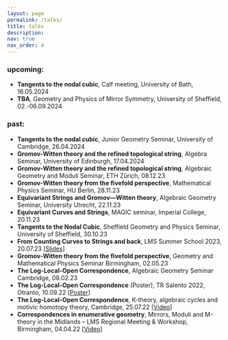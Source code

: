 ```yaml
---
layout: page
permalink: /talks/
title: talks
description: 
nav: true
nav_order: 4
---
```


<h3>upcoming:</h3>
 <ul>
  <li><b>Tangents to the nodal cubic</b>, Calf meeting, University of Bath, 16.05.2024</li>
  <li><b>TBA</b>, Geometry and Physics of Mirror Symmetry, University of Sheffield, 02.-06.09.2024</li>
</ul>


<h3>past:</h3>
 <ul>
  <li><b>Tangents to the nodal cubic</b>, Junior Geometry Seminar, University of Cambridge, 26.04.2024</li>
  <li><b>Gromov-Witten theory and the refined topological string</b>, Algebra Seminar, University of Edinburgh, 17.04.2024</li>
  <li><b>Gromov-Witten theory and the refined topological string</b>, Algebraic Geometry and Moduli Seminar, ETH Zürich, 08.12.23</li>
  <li><b>Gromov-Witten theory from the fivefold perspective</b>, Mathematical Physics Seminar, HU Berlin, 28.11.23</li> 
  <li><b>Equivariant Strings and Gromov—Witten theory</b>, Algebraic Geometry Seminar, University Utrecht, 22.11.23</li>
  <li><b>Equivariant Curves and Strings</b>, MAGIC seminar, Imperial College, 20.11.23</li>
  <li><b>Tangents to the Nodal Cubic</b>, Sheffield Geometry and Physics Seminar, University of Sheffield, 30.10.23</li>
  <li><b>From Counting Curves to Strings and back</b>, LMS Summer School 2023, 20.07.23 [<a href='/assets/pdf/LMS_school_presentation.pdf'>Slides</a>]</li>
  <li><b>Gromov-Witten theory from the fivefold perspective</b>, Geometry and Mathematical Physics Seminar Birmingham, 02.05.23</li>
  <li><b>The Log-Local-Open Correspondence</b>, Algebraic Geometry Seminar Cambridge, 08.02.23</li>
  <li><b>The Log-Local-Open Correspondence</b> (Poster), TR Salento 2022, Otranto, 10.09.22 [<a href='/assets/pdf/22-09-10-poster_otranto.pdf'>Poster</a>]</li>
  <li><b>The Log-Local-Open Correspondence</b>, K-theory, algebraic cycles and motivic homotopy theory, Cambridge, 25.07.22 [<a href='https://www.newton.ac.uk/seminar/36466/'>Video</a>]</li>
  <li><b>Correspondences in enumerative geometry</b>, Mirrors, Moduli and M-theory in the Midlands – LMS Regional Meeting & Workshop, Birmingham, 04.04.22 [<a href='https://youtu.be/1laBsG7Nik0?si=UZEDOuN5901v5Dmh'>Video</a>]</li>
</ul>
